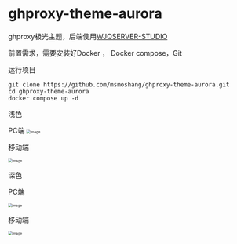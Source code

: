 # ghproxy-theme-aurora
ghproxy极光主题，后端使用[WJQSERVER-STUDIO](https://github.com/WJQSERVER-STUDIO/ghproxy/)

前置需求，需要安装好Docker ， Docker compose，Git

运行项目

```
git clone https://github.com/msmoshang/ghproxy-theme-aurora.git
cd ghproxy-theme-aurora
docker compose up -d
```
浅色

PC端
<img src="https://github.com/user-attachments/assets/b7fa6537-e0b1-4bdf-b620-176010dee1db" alt="image" style="zoom: 50%;" />


移动端

<img src="https://github.com/user-attachments/assets/67b3e843-252f-45f5-9eb1-ec71cd6ed867" alt="image" style="zoom: 50%;" />

深色

PC端

<img src="https://github.com/user-attachments/assets/5f50e028-1160-4253-9e67-d93ada1f6f37" alt="image" style="zoom: 50%;" />


移动端

<img src="https://github.com/user-attachments/assets/9a177e00-524e-403c-bdda-e70c9c01fd9b" alt="image" style="zoom: 50%;" />

